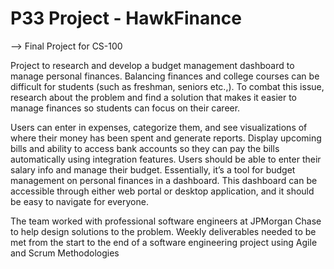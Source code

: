 # P33 Project - HawkFinance

--> Final Project for CS-100

Project to research and develop a budget management dashboard to manage personal finances.
Balancing finances and college courses can be difficult for students (such as freshman, seniors etc.,). 
To combat this issue, research about the problem and find a solution that makes it easier to manage finances
so students can focus on their career.

Users can enter in expenses, categorize them, and see visualizations of where their money has
been spent and generate reports. Display upcoming bills and ability to access bank accounts so they can
pay the bills automatically using integration features. Users should be able to enter their salary info and
manage their budget. Essentially, it’s a tool for budget management on personal finances in a dashboard.
This dashboard can be accessible through either web portal or desktop application, and it should be easy
to navigate for everyone.

The team worked with professional software engineers at JPMorgan Chase to help design solutions to the problem.
Weekly deliverables needed to be met from the start to the end of a software engineering project using Agile
and Scrum Methodologies
